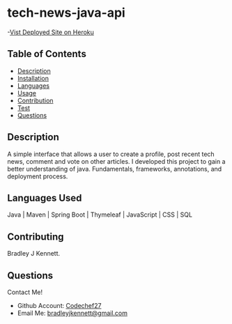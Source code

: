

  # tech-news-java-api

  -[Vist Deployed Site on Heroku](https://tech-news-java-api.herokuapp.com/)

  ## Table of Contents

  - [Description](#description)
  - [Installation](#install-instructions)
  - [Languages](#languages-used)
  - [Usage](#usage)
  - [Contribution](#contributing)
  - [Test](#test)
  - [Questions](#questions)

  ## Description

  A simple interface that allows a user to create a profile, post recent tech news, comment and vote on other articles.   I developed this project to gain a better understanding of java. Fundamentals, frameworks, annotations, and deployment process. 

  ## Languages Used

  Java | Maven | Spring Boot | Thymeleaf | JavaScript | CSS | SQL 

  ## Contributing

  Bradley J Kennett.

  ## Questions

  Contact Me!

  * Github Account:  [Codechef27](https://github.com/Codechef27)
  * Email Me:  bradleyjkennett@gmail.com
